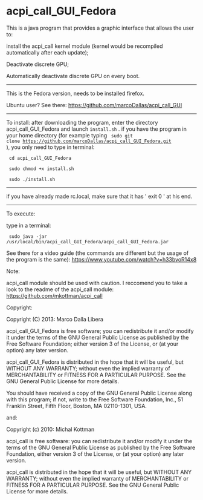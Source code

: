 acpi_call_GUI_Fedora
====================
This is a java program that provides a graphic interface that allows the user to:

install the acpi_call kernel module (kernel would be recompiled automatically after each update);

Deactivate discrete GPU;

Automatically deactivate discrete GPU on every boot.

******************************************************************************************************************
This is the Fedora version, needs to be installed firefox.

Ubuntu user? See there: https://github.com/marcoDallas/acpi_call_GUI
******************************************************************************************************************

To install:
after downloading the program, enter the directory acpi_call_GUI_Fedora and launch `install.sh` . 
if you have the program in your home directory (for example typing <code> sudo git clone https://github.com/marcoDallas/acpi_call_GUI_Fedora.git </code>), you only need to type in terminal:

<code> cd acpi_call_GUI_Fedora </code>

<code> sudo chmod +x install.sh </code>

<code> sudo ./install.sh </code>
****************
if you have already made rc.local, make sure that it has ' exit 0 ' at his end.
****************

To execute:

type in a terminal: 

<code> sudo java -jar /usr/local/bin/acpi_call_GUI_Fedora/acpi_call_GUI_Fedora.jar </code>

See there for a video guide (the commands are different but the usage of the program is the same): https://www.youtube.com/watch?v=h33bvoR14x8

Note:

acpi_call module should be used with caution. I reccomend you to take a look to the readme of the acpi_call module: https://github.com/mkottman/acpi_call

Copyright:

  Copyright (C) 2013: Marco Dalla Libera 
  
  acpi_call_GUI_Fedora is free software; you can redistribute it and/or modify
  it under the terms of the GNU General Public License as published by
  the Free Software Foundation; either version 3 of the License, or
  (at your option) any later version.
  
  acpi_call_GUI_Fedora is distributed in the hope that it will be useful,
  but WITHOUT ANY WARRANTY; without even the implied warranty of
  MERCHANTABILITY or FITNESS FOR A PARTICULAR PURPOSE.  See the
  GNU General Public License for more details.
  
  You should have received a copy of the GNU General Public License
  along with this program; if not, write to the Free Software
  Foundation, Inc., 51 Franklin Street, Fifth Floor, Boston,
  MA 02110-1301, USA.
  
  and:
  
  Copyright (c) 2010: Michal Kottman
  
  acpi_call is free software: you can redistribute it and/or modify 
  it under the terms of the GNU General Public License as published by 
  the Free Software Foundation, either version 3 of the License, or 
  (at your option) any later version.
 
  acpi_call is distributed in the hope that it will be useful, 
  but WITHOUT ANY WARRANTY; without even the implied warranty of 
  MERCHANTABILITY or FITNESS FOR A PARTICULAR PURPOSE. 
  See the GNU General Public License for more details.
